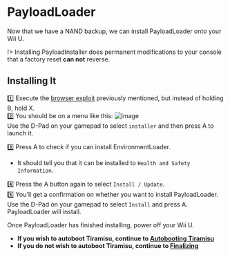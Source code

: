 # PayloadLoader

Now that we have a NAND backup, we can install PayloadLoader onto your Wii U.

!> Installing PayloadInstaller does permanent modifications to your console that a factory reset **can not** reverse.

## Installing It
1️⃣ Execute the [browser exploit](/browser) previously mentioned, but instead of holding B, hold X.\
2️⃣ You should be on a menu like this:
![image](/environmentloader.jpg)\
Use the D-Pad on your gamepad to select `installer` and then press A to launch it.

3️⃣ Press A to check if you can install EnvironmentLoader.
- It should tell you that it can be installed to `Health and Safety Information`.

4️⃣ Press the A button again to select `Install / Update`.\
5️⃣ You'll get a confirmation on whether you want to install PayloadLoader. Use the D-Pad on your gamepad to select `Install` and press A. PayloadLoader will install.

Once PayloadLoader has finished installing, power off your Wii U.
- **If you wish to autoboot Tiramisu, continue to [Autobooting Tiramisu](/autoboot)**
- **If you do not wish to autoboot Tiramisu, continue to [Finalizing](/finalizing)**